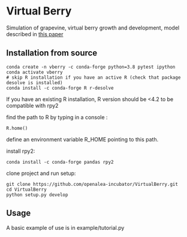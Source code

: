 # Virtual Berry

Simulation of grapevine, virtual berry growth and development, model described in [this paper](https://github.com/openalea-incubator/VirtualBerry/blob/main/doc/2008_Dai_ActaHort.pdf)


## Installation from source

    conda create -n vberry -c conda-forge python=3.8 pytest ipython
	conda activate vberry
	# skip R installation if you have an active R (check that package desolve is installed)
	conda install -c conda-forge R r-desolve
	
If you have an existing R installation, R version should be <4.2 to be compatible with rpy2

find the path to R by typing in a console :

	R.home()
	
define an environment variable R_HOME pointing to this path.

install rpy2:

	conda install -c conda-forge pandas rpy2
	

clone project and run setup:

    git clone https://github.com/openalea-incubator/VirtualBerry.git
    cd VirtualBerry
	python setup.py develop

## Usage

A basic example of use is in example/tutorial.py

